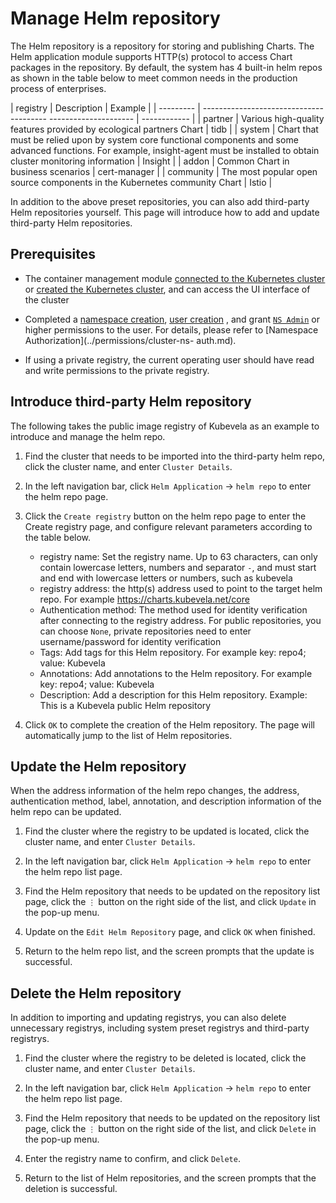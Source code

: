 # Manage Helm repository

The Helm repository is a repository for storing and publishing Charts. The Helm application module supports HTTP(s) protocol to access Chart packages in the repository. By default, the system has 4 built-in helm repos as shown in the table below to meet common needs in the production process of enterprises.

| registry | Description | Example |
| --------- | --------------------------------------- --------------------- | ------------ |
| partner | Various high-quality features provided by ecological partners Chart | tidb |
| system | Chart that must be relied upon by system core functional components and some advanced functions. For example, insight-agent must be installed to obtain cluster monitoring information | Insight |
| addon | Common Chart in business scenarios | cert-manager |
| community | The most popular open source components in the Kubernetes community Chart | Istio |

In addition to the above preset repositories, you can also add third-party Helm repositories yourself. This page will introduce how to add and update third-party Helm repositories.

## Prerequisites

- The container management module [connected to the Kubernetes cluster](../clusters/integrate-cluster.md) or [created the Kubernetes cluster](../clusters/create-cluster.md), and can access the UI interface of the cluster

- Completed a [namespace creation](../namespaces/createtens.md), [user creation](../../../ghippo/user-guide/access-control/user.md) , and grant [`NS Admin`](../permissions/permission-brief.md#ns-admin) or higher permissions to the user. For details, please refer to [Namespace Authorization](../permissions/cluster-ns- auth.md).

- If using a private registry, the current operating user should have read and write permissions to the private registry.

## Introduce third-party Helm repository

The following takes the public image registry of Kubevela as an example to introduce and manage the helm repo.

1. Find the cluster that needs to be imported into the third-party helm repo, click the cluster name, and enter `Cluster Details`.

     

2. In the left navigation bar, click `Helm Application` -> `helm repo` to enter the helm repo page.

     

3. Click the `Create registry` button on the helm repo page to enter the Create registry page, and configure relevant parameters according to the table below.

     - registry name: Set the registry name. Up to 63 characters, can only contain lowercase letters, numbers and separator `-`, and must start and end with lowercase letters or numbers, such as kubevela
     - registry address: the http(s) address used to point to the target helm repo. For example <https://charts.kubevela.net/core>
     - Authentication method: The method used for identity verification after connecting to the registry address. For public repositories, you can choose `None`, private repositories need to enter username/password for identity verification
     - Tags: Add tags for this Helm repository. For example key: repo4; value: Kubevela
     - Annotations: Add annotations to the Helm repository. For example key: repo4; value: Kubevela
     - Description: Add a description for this Helm repository. Example: This is a Kubevela public Helm repository

     

4. Click `OK` to complete the creation of the Helm repository. The page will automatically jump to the list of Helm repositories.

     

## Update the Helm repository

When the address information of the helm repo changes, the address, authentication method, label, annotation, and description information of the helm repo can be updated.

1. Find the cluster where the registry to be updated is located, click the cluster name, and enter `Cluster Details`.

     

2. In the left navigation bar, click `Helm Application` -> `helm repo` to enter the helm repo list page.

     

3. Find the Helm repository that needs to be updated on the repository list page, click the `⋮` button on the right side of the list, and click `Update` in the pop-up menu.

     

4. Update on the `Edit Helm Repository` page, and click `OK` when finished.

     

5. Return to the helm repo list, and the screen prompts that the update is successful.

## Delete the Helm repository

In addition to importing and updating registrys, you can also delete unnecessary registrys, including system preset registrys and third-party registrys.

1. Find the cluster where the registry to be deleted is located, click the cluster name, and enter `Cluster Details`.

     

2. In the left navigation bar, click `Helm Application` -> `helm repo` to enter the helm repo list page.

     

3. Find the Helm repository that needs to be updated on the repository list page, click the `⋮` button on the right side of the list, and click `Delete` in the pop-up menu.

     

4. Enter the registry name to confirm, and click `Delete`.

     

5. Return to the list of Helm repositories, and the screen prompts that the deletion is successful.